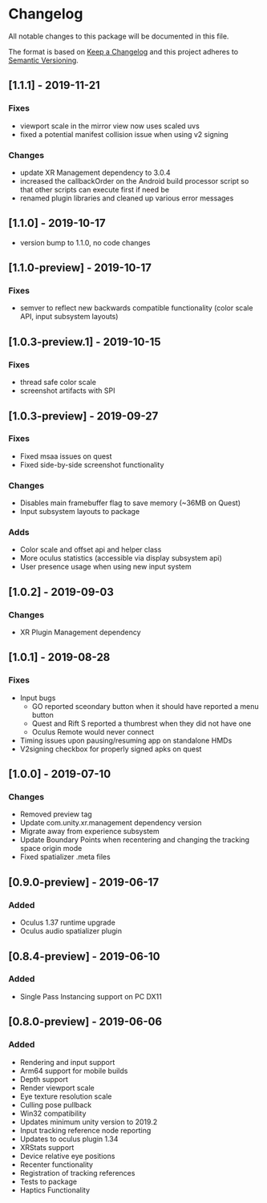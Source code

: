 # Changelog
All notable changes to this package will be documented in this file.

The format is based on [Keep a Changelog](http://keepachangelog.com/en/1.0.0/)
and this project adheres to [Semantic Versioning](http://semver.org/spec/v2.0.0.html).

## [1.1.1] - 2019-11-21
### Fixes
- viewport scale in the mirror view now uses scaled uvs
- fixed a potential manifest collision issue when using v2 signing
### Changes
- update XR Management dependency to 3.0.4
- increased the callbackOrder on the Android build processor script so that other scripts can execute first if need be
- renamed plugin libraries and cleaned up various error messages

## [1.1.0] - 2019-10-17
- version bump to 1.1.0, no code changes

## [1.1.0-preview] - 2019-10-17
### Fixes
- semver to reflect new backwards compatible functionality (color scale API, input subsystem layouts)

## [1.0.3-preview.1] - 2019-10-15
### Fixes
- thread safe color scale
- screenshot artifacts with SPI

## [1.0.3-preview] - 2019-09-27
### Fixes
- Fixed msaa issues on quest
- Fixed side-by-side screenshot functionality
### Changes
- Disables main framebuffer flag to save memory (~36MB on Quest)
- Input subsystem layouts to package
### Adds
- Color scale and offset api and helper class
- More oculus statistics (accessible via display subsystem api)
- User presence usage when using new input system 

## [1.0.2] - 2019-09-03
### Changes
- XR Plugin Management dependency

## [1.0.1] - 2019-08-28
### Fixes
- Input bugs
  - GO reported sceondary button when it should have reported a menu button
  - Quest and Rift S reported a thumbrest when they did not have one
  - Oculus Remote would never connect
- Timing issues upon pausing/resuming app on standalone HMDs
- V2signing checkbox for properly signed apks on quest

## [1.0.0] - 2019-07-10
### Changes
- Removed preview tag
- Update com.unity.xr.management dependency version
- Migrate away from experience subsystem
- Update Boundary Points when recentering and changing the tracking space origin mode
- Fixed spatializer .meta files

## [0.9.0-preview] - 2019-06-17
### Added
- Oculus 1.37 runtime upgrade
- Oculus audio spatializer plugin

## [0.8.4-preview] - 2019-06-10
### Added
- Single Pass Instancing support on PC DX11

## [0.8.0-preview] - 2019-06-06
### Added
- Rendering and input support
- Arm64 support for mobile builds
- Depth support
- Render viewport scale
- Eye texture resolution scale
- Culling pose pullback
- Win32 compatibility
- Updates minimum unity version to 2019.2
- Input tracking reference node reporting
- Updates to oculus plugin 1.34
- XRStats support
- Device relative eye positions
- Recenter functionality
- Registration of tracking references
- Tests to package
- Haptics Functionality
